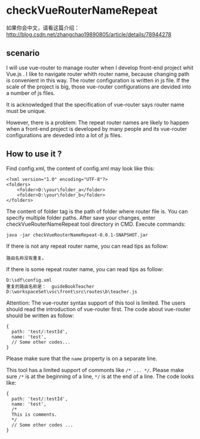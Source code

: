 # checkVueRouterNameRepeat
如果你会中文，请看这篇介绍：http://blog.csdn.net/zhangchao19890805/article/details/78944278

## scenario

I will use vue-router to manage router when I develop front-end project whit Vue.js . I like to navigate router whith router name, because changing path is convenient in this way. The router configuration is written in js file. If the scale of the project is big, those vue-router configurations are devided into a number of js files. 

It is acknowledged that the specification of vue-router says router name must be unique.

However, there is a problem: The repeat router names are likely to happen when a front-end project is developed by many people and its vue-router configurations are deveded into a lot of js files.

## How to use it ?

Find config.xml, the content of config.xml may look like this:

```
<?xml version="1.0" encoding="UTF-8"?>
<folders>
    <folder>D:\your\folder_a</folder>
    <folder>D:\your\folder_b</folder>
</folders>
```

The content of folder tag is the path of folder where router file is. You can specify multiple folder paths. After save your changes, enter checkVueRouterNameRepeat tool directory in CMD. Execute commands:

```
java -jar checkVueRouterNameRepeat-0.0.1-SNAPSHOT.jar
```

If there is not any repeat router name, you can read tips as follow:

```
路由名称没有重复。
```

If there is some repeat router name, you can read tips as follow:

```
D:\sdf\config.xml
重复的路由名称是：  guideBookTeacher
D:\workspaceSet\vsc\front\src\routes\b\teacher.js
```

Attention: The vue-router syntax support of this tool is limited. The users should read the introduction of vue-router first. The code about vue-router should be written as follow:

```
{
  path: 'test/:testId',
  name: 'test',
  // Some other codes...
}
```
Please make sure that the `name` property is on a separate line.

This tool has a limited support of commonts like `/* ... */`.
Please make sure `/*` is at the beginning of a line, 
`*/` is at the end of a line. The code looks like:

```
{
  path: 'test/:testId',
  name: 'test',
  /*
  This is comments.
  */
  // Some other codes ...
}
```
